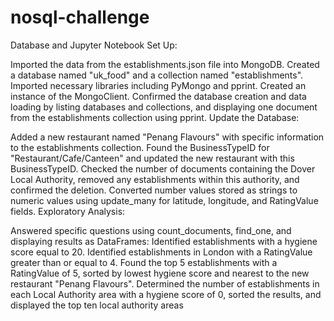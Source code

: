 # nosql-challenge

Database and Jupyter Notebook Set Up:

Imported the data from the establishments.json file into MongoDB.
Created a database named "uk_food" and a collection named "establishments".
Imported necessary libraries including PyMongo and pprint.
Created an instance of the MongoClient.
Confirmed the database creation and data loading by listing databases and collections, and displaying one document from the establishments collection using pprint.
Update the Database:

Added a new restaurant named "Penang Flavours" with specific information to the establishments collection.
Found the BusinessTypeID for "Restaurant/Cafe/Canteen" and updated the new restaurant with this BusinessTypeID.
Checked the number of documents containing the Dover Local Authority, removed any establishments within this authority, and confirmed the deletion.
Converted number values stored as strings to numeric values using update_many for latitude, longitude, and RatingValue fields.
Exploratory Analysis:

Answered specific questions using count_documents, find_one, and displaying results as DataFrames:
Identified establishments with a hygiene score equal to 20.
Identified establishments in London with a RatingValue greater than or equal to 4.
Found the top 5 establishments with a RatingValue of 5, sorted by lowest hygiene score and nearest to the new restaurant "Penang Flavours".
Determined the number of establishments in each Local Authority area with a hygiene score of 0, sorted the results, and displayed the top ten local authority areas
